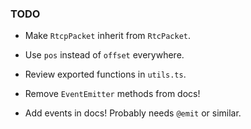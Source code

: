 ### TODO

- Make `RtcpPacket` inherit from `RtcPacket`.

- Use `pos` instead of `offset` everywhere.

- Review exported functions in `utils.ts`.

- Remove `EventEmitter` methods from docs!

- Add events in docs! Probably needs `@emit` or similar.
